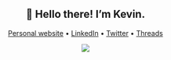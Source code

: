 <h2 align="center">👋 Hello there! I’m Kevin.</h2>
<p align="center">
  <a href="https://kvnyijia.github.io/">Personal website</a> •
  <a href="https://www.linkedin.com/in/kvnyijia/">LinkedIn</a> •
  <a href="https://twitter.com/kvnyijia">Twitter</a> •
  <a href="https://www.threads.net/@kvnyijia">Threads</a>
</p>


<!-- [![Top Langs](https://github-readme-stats.vercel.app/api/top-langs/?username=kvnyijia&layout=compact&hide=jupyter%20notebook,yacc,tex,css,html,lex)](https://github.com/anuraghazra/github-readme-stats) -->
<p align="center">
<a href="https://github.com/anuraghazra/github-readme-stats">
  <img align="center" src="https://github-readme-stats.vercel.app/api/top-langs/?username=kvnyijia&layout=compact&theme=dark&hide=jupyter%20notebook,yacc,tex,css,html,lex" />
</a>
</p>

<!--
**kvnyijia/kvnyijia** is a ✨ _special_ ✨ repository because its `README.md` (this file) appears on your GitHub profile.

Here are some ideas to get you started:

- 🔭 I’m currently working on ...
- 🌱 I’m currently learning ...
- 👯 I’m looking to collaborate on ...
- 🤔 I’m looking for help with ...
- 💬 Ask me about ...
- 📫 How to reach me: ...
- 😄 Pronouns: ...
- ⚡ Fun fact: ...
-->
